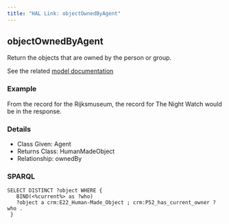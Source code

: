```yaml
---
title: "HAL Link: objectOwnedByAgent"
---
```


## objectOwnedByAgent

Return the objects that are owned by the person or group.

See the related [model documentation](/model/object/ownership/#ownership)

### Example

From the record for the Rijksmuseum, the record for The Night Watch would be in the response.


### Details

* Class Given: Agent
* Returns Class: HumanMadeObject
* Relationship: ownedBy


### SPARQL
```
SELECT DISTINCT ?object WHERE {
   BIND(<%current%> as ?who)
   ?object a crm:E22_Human-Made_Object ; crm:P52_has_current_owner ?who .
 }
```

